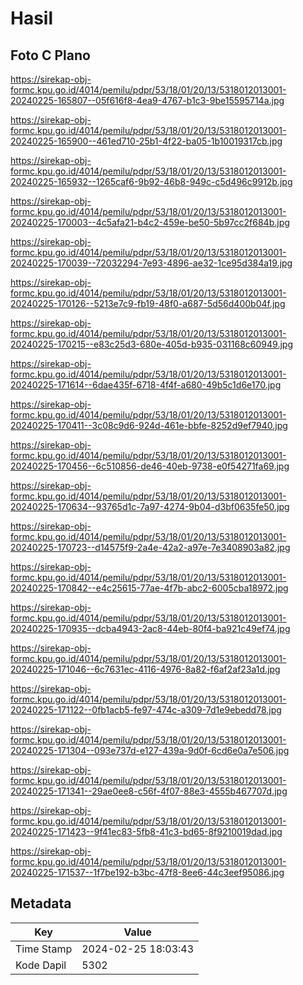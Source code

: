 # Hasil

## Foto C Plano

https://sirekap-obj-formc.kpu.go.id/4014/pemilu/pdpr/53/18/01/20/13/5318012013001-20240225-165807--05f616f8-4ea9-4767-b1c3-9be15595714a.jpg

https://sirekap-obj-formc.kpu.go.id/4014/pemilu/pdpr/53/18/01/20/13/5318012013001-20240225-165900--461ed710-25b1-4f22-ba05-1b10019317cb.jpg

https://sirekap-obj-formc.kpu.go.id/4014/pemilu/pdpr/53/18/01/20/13/5318012013001-20240225-165932--1265caf6-9b92-46b8-949c-c5d496c9912b.jpg

https://sirekap-obj-formc.kpu.go.id/4014/pemilu/pdpr/53/18/01/20/13/5318012013001-20240225-170003--4c5afa21-b4c2-459e-be50-5b97cc2f684b.jpg

https://sirekap-obj-formc.kpu.go.id/4014/pemilu/pdpr/53/18/01/20/13/5318012013001-20240225-170039--72032294-7e93-4896-ae32-1ce95d384a19.jpg

https://sirekap-obj-formc.kpu.go.id/4014/pemilu/pdpr/53/18/01/20/13/5318012013001-20240225-170126--5213e7c9-fb19-48f0-a687-5d56d400b04f.jpg

https://sirekap-obj-formc.kpu.go.id/4014/pemilu/pdpr/53/18/01/20/13/5318012013001-20240225-170215--e83c25d3-680e-405d-b935-031168c60949.jpg

https://sirekap-obj-formc.kpu.go.id/4014/pemilu/pdpr/53/18/01/20/13/5318012013001-20240225-171614--6dae435f-6718-4f4f-a680-49b5c1d6e170.jpg

https://sirekap-obj-formc.kpu.go.id/4014/pemilu/pdpr/53/18/01/20/13/5318012013001-20240225-170411--3c08c9d6-924d-461e-bbfe-8252d9ef7940.jpg

https://sirekap-obj-formc.kpu.go.id/4014/pemilu/pdpr/53/18/01/20/13/5318012013001-20240225-170456--6c510856-de46-40eb-9738-e0f54271fa69.jpg

https://sirekap-obj-formc.kpu.go.id/4014/pemilu/pdpr/53/18/01/20/13/5318012013001-20240225-170634--93765d1c-7a97-4274-9b04-d3bf0635fe50.jpg

https://sirekap-obj-formc.kpu.go.id/4014/pemilu/pdpr/53/18/01/20/13/5318012013001-20240225-170723--d14575f9-2a4e-42a2-a97e-7e3408903a82.jpg

https://sirekap-obj-formc.kpu.go.id/4014/pemilu/pdpr/53/18/01/20/13/5318012013001-20240225-170842--e4c25615-77ae-4f7b-abc2-6005cba18972.jpg

https://sirekap-obj-formc.kpu.go.id/4014/pemilu/pdpr/53/18/01/20/13/5318012013001-20240225-170935--dcba4943-2ac8-44eb-80f4-ba921c49ef74.jpg

https://sirekap-obj-formc.kpu.go.id/4014/pemilu/pdpr/53/18/01/20/13/5318012013001-20240225-171046--6c7631ec-4116-4976-8a82-f6af2af23a1d.jpg

https://sirekap-obj-formc.kpu.go.id/4014/pemilu/pdpr/53/18/01/20/13/5318012013001-20240225-171122--0fb1acb5-fe97-474c-a309-7d1e9ebedd78.jpg

https://sirekap-obj-formc.kpu.go.id/4014/pemilu/pdpr/53/18/01/20/13/5318012013001-20240225-171304--093e737d-e127-439a-9d0f-6cd6e0a7e506.jpg

https://sirekap-obj-formc.kpu.go.id/4014/pemilu/pdpr/53/18/01/20/13/5318012013001-20240225-171341--29ae0ee8-c56f-4f07-88e3-4555b467707d.jpg

https://sirekap-obj-formc.kpu.go.id/4014/pemilu/pdpr/53/18/01/20/13/5318012013001-20240225-171423--9f41ec83-5fb8-41c3-bd65-8f9210019dad.jpg

https://sirekap-obj-formc.kpu.go.id/4014/pemilu/pdpr/53/18/01/20/13/5318012013001-20240225-171537--1f7be192-b3bc-47f8-8ee6-44c3eef95086.jpg


## Metadata

| Key        | Value               |
| ---------- | ------------------- |
| Time Stamp | 2024-02-25 18:03:43 |
| Kode Dapil | 5302                |




